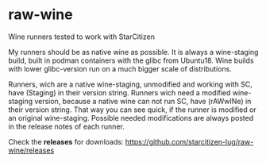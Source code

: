 # raw-wine
Wine runners tested to work with StarCitizen

My runners should be as native wine as possible. 
It is always a wine-staging build, built in podman containers with the glibc from Ubuntu18.
Wine builds with lower glibc-version run on a much bigger scale of distributions.

Runners, wich are a native wine-staging, unmodified and working with SC, have (Staging) in their version string.
Runners wich need a modified wine-staging version, because a native wine can not run SC, have (rAWwINe) in their version string.
That way you can see quick, if the runner is modified or an original wine-staging.
Possible needed modifications are always posted in the release notes of each runner.

Check the **releases** for downloads:
https://github.com/starcitizen-lug/raw-wine/releases
